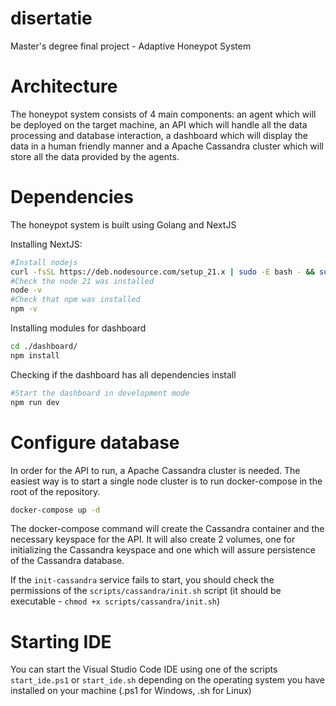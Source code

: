 # disertatie
Master's degree final project - Adaptive Honeypot System

# Architecture
The honeypot system consists of 4 main components: an agent which will be deployed on the target machine, an API which will handle all the data processing and database interaction, a dashboard which will display the data in a human friendly manner and a Apache Cassandra cluster which will store all the data provided by the agents. 

# Dependencies
The honeypot system is built using Golang and NextJS

Installing NextJS:
```bash
#Install nodejs
curl -fsSL https://deb.nodesource.com/setup_21.x | sudo -E bash - && sudo apt-get install -y nodejs
#Check the node 21 was installed
node -v
#Check that npm was installed
npm -v
```

Installing modules for dashboard
```bash
cd ./dashboard/
npm install
```

Checking if the dashboard has all dependencies install
```bash
#Start the dashboard in development mode
npm run dev
```

# Configure database
In order for the API to run, a Apache Cassandra cluster is needed. The easiest way is to start a single node cluster is to run docker-compose in the root of the repository.
```bash
docker-compose up -d
```
The docker-compose command will create the Cassandra container and the necessary keyspace for the API. It will also create 2 volumes, one for initializing the Cassandra keyspace and one which will assure persistence of the Cassandra database.

If the `init-cassandra` service fails to start, you should check the permissions of the `scripts/cassandra/init.sh` script (it should be executable - `chmod +x scripts/cassandra/init.sh`)

# Starting IDE
You can start the Visual Studio Code IDE using one of the scripts `start_ide.ps1` or `start_ide.sh` depending on the operating system you have installed on your machine (.ps1 for Windows, .sh for Linux) 
